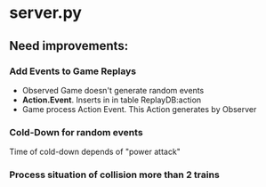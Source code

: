# server.py

## Need improvements:

### Add Events to Game Replays

* Observed Game doesn't generate random events
* **Action.Event**. Inserts in in table ReplayDB:action
* Game process Action Event. This Action generates by Observer

### Cold-Down for random events

Time of cold-down depends of "power attack"


### Process situation of collision more than 2 trains

